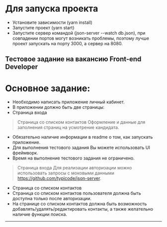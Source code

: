 # Для запуска проекта
- Установите зависимости (yarn install)
- Запустите проект (yarn start)
- Запустите сервер командой (json-server --watch db.json), при совпадении портов могут возникать проблемы, поэтому лучше проект запускать на порту 3000, а сервер на 8080.


## Тестовое задание на вакансию Front-end Developer

# Основное задание:
- Необходимо написать приложение личный кабинет.
- В приложении должно быть две страницы:
- Страница входа
> Страница со списком контактов
Оформление и данные для заполнения страниц на усмотрение кандидата.
- Обязательно наличие информации в readme о том, как запускать приложение. 
- Для выполнения тестового задания Вы можете использовать UI фреймворк.
- Время на выполнение тестового задания не ограничено.
>Страница входа
Для реализации авторизации можно использовать запросы с моковыми данными https://github.com/typicode/json-server.
- Страница со списком контактов
- Страница со списком контактов пользователя должна быть доступна только после авторизации.
- На странице со списком контактов должна быть возможность добавлять/удалять/редактировать контакты, а также желательно наличие функции поиска.

____________________________________________________________________________________________________________________________


